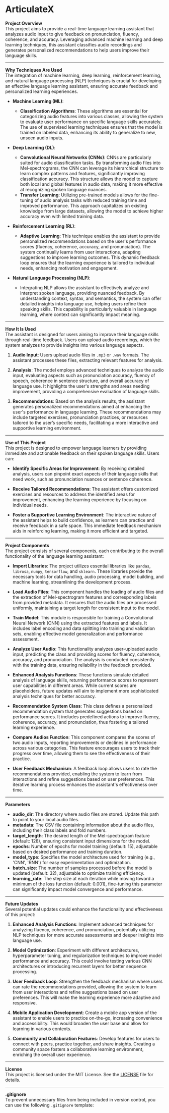 # ArticulateX

**Project Overview**  
This project aims to provide a real-time language learning assistant that analyzes audio input to give feedback on pronunciation, fluency, coherence, and accuracy. Leveraging advanced machine learning and deep learning techniques, this assistant classifies audio recordings and generates personalized recommendations to help users improve their language skills.

---

**Why Techniques Are Used**  
The integration of machine learning, deep learning, reinforcement learning, and natural language processing (NLP) techniques is crucial for developing an effective language learning assistant, ensuring accurate feedback and personalized learning experiences.

- **Machine Learning (ML)**: 
  - **Classification Algorithms**: These algorithms are essential for categorizing audio features into various classes, allowing the system to evaluate user performance on specific language skills accurately. The use of supervised learning techniques ensures that the model is trained on labeled data, enhancing its ability to generalize to new, unseen audio inputs.

- **Deep Learning (DL)**: 
  - **Convolutional Neural Networks (CNNs)**: CNNs are particularly suited for audio classification tasks. By transforming audio files into Mel-spectrograms, the CNN can leverage its hierarchical structure to learn complex patterns and features, significantly improving classification accuracy. This structure allows the model to capture both local and global features in audio data, making it more effective at recognizing spoken language nuances.
  - **Transfer Learning**: Utilizing pre-trained models allows for the fine-tuning of audio analysis tasks with reduced training time and improved performance. This approach capitalizes on existing knowledge from large datasets, allowing the model to achieve higher accuracy even with limited training data.

- **Reinforcement Learning (RL)**: 
  - **Adaptive Learning**: This technique enables the assistant to provide personalized recommendations based on the user's performance scores (fluency, coherence, accuracy, and pronunciation). The system continually learns from user interactions, adapting suggestions to improve learning outcomes. This dynamic feedback loop ensures that the learning experience is tailored to individual needs, enhancing motivation and engagement.

- **Natural Language Processing (NLP)**: 
  - Integrating NLP allows the assistant to effectively analyze and interpret spoken language, providing nuanced feedback. By understanding context, syntax, and semantics, the system can offer detailed insights into language use, helping users refine their speaking skills. This capability is particularly valuable in language learning, where context can significantly impact meaning.

---

**How It Is Used**  
The assistant is designed for users aiming to improve their language skills through real-time feedback. Users can upload audio recordings, which the system analyzes to provide insights into various language aspects. 

1. **Audio Input**: Users upload audio files in `.mp3` or `.wav` formats. The assistant processes these files, extracting relevant features for analysis.
   
2. **Analysis**: The model employs advanced techniques to analyze the audio input, evaluating aspects such as pronunciation accuracy, fluency of speech, coherence in sentence structure, and overall accuracy of language use. It highlights the user's strengths and areas needing improvement, providing a comprehensive evaluation of language skills.

3. **Recommendations**: Based on the analysis results, the assistant generates personalized recommendations aimed at enhancing the user's performance in language learning. These recommendations may include targeted exercises, pronunciation practices, or resources tailored to the user’s specific needs, facilitating a more interactive and supportive learning environment.

---

**Use of This Project**  
This project is designed to empower language learners by providing immediate and actionable feedback on their spoken language skills. Users can:

- **Identify Specific Areas for Improvement**: By receiving detailed analysis, users can pinpoint exact aspects of their language skills that need work, such as pronunciation nuances or sentence coherence.
  
- **Receive Tailored Recommendations**: The assistant offers customized exercises and resources to address the identified areas for improvement, enhancing the learning experience by focusing on individual needs.

- **Foster a Supportive Learning Environment**: The interactive nature of the assistant helps to build confidence, as learners can practice and receive feedback in a safe space. This immediate feedback mechanism aids in reinforcing learning, making it more efficient and targeted.

---

**Project Components**  
The project consists of several components, each contributing to the overall functionality of the language learning assistant:

- **Import Libraries**: The project utilizes essential libraries like `pandas`, `librosa`, `numpy`, `tensorflow`, and `sklearn`. These libraries provide the necessary tools for data handling, audio processing, model building, and machine learning, streamlining the development process.

- **Load Audio Files**: This component handles the loading of audio files and the extraction of Mel-spectrogram features and corresponding labels from provided metadata. It ensures that the audio files are processed uniformly, maintaining a target length for consistent input to the model.

- **Train Model**: This module is responsible for training a Convolutional Neural Network (CNN) using the extracted features and labels. It includes label encoding and data splitting into training and validation sets, enabling effective model generalization and performance assessment.

- **Analyze User Audio**: This functionality analyzes user-uploaded audio input, predicting the class and providing scores for fluency, coherence, accuracy, and pronunciation. The analysis is conducted consistently with the training data, ensuring reliability in the feedback provided.

- **Enhanced Analysis Functions**: These functions simulate detailed analysis of language skills, returning performance scores to represent user capabilities in different areas. While current scores are placeholders, future updates will aim to implement more sophisticated analysis techniques for better accuracy.

- **Recommendation System Class**: This class defines a personalized recommendation system that generates suggestions based on performance scores. It includes predefined actions to improve fluency, coherence, accuracy, and pronunciation, thus fostering a tailored learning experience.

- **Compare Audios Function**: This component compares the scores of two audio inputs, reporting improvements or declines in performance across various categories. This feature encourages users to track their progress over time, allowing them to see the effectiveness of their practice.

- **User Feedback Mechanism**: A feedback loop allows users to rate the recommendations provided, enabling the system to learn from interactions and refine suggestions based on user preferences. This iterative learning process enhances the assistant's effectiveness over time.

---

**Parameters**  
- **audio_dir**: The directory where audio files are stored. Update this path to point to your local audio files.
- **metadata**: The CSV file containing information about the audio files, including their class labels and fold numbers.
- **target_length**: The desired length of the Mel-spectrogram feature (default: 128), ensuring consistent input dimensions for the model.
- **epochs**: Number of epochs for model training (default: 15), adjustable based on desired performance and training duration.
- **model_type**: Specifies the model architecture used for training (e.g., 'CNN', 'RNN') for easy experimentation and optimization.
- **batch_size**: The number of samples processed before the model is updated (default: 32), adjustable to optimize training efficiency.
- **learning_rate**: The step size at each iteration while moving toward a minimum of the loss function (default: 0.001), fine-tuning this parameter can significantly impact model convergence and performance.

---

**Future Updates**  
Several potential updates could enhance the functionality and effectiveness of this project:

1. **Enhanced Analysis Functions**: Implement advanced techniques for analyzing fluency, coherence, and pronunciation, potentially utilizing NLP techniques for more accurate assessments and deeper insights into language use.
  
2. **Model Optimization**: Experiment with different architectures, hyperparameter tuning, and regularization techniques to improve model performance and accuracy. This could involve testing various CNN architectures or introducing recurrent layers for better sequence processing.

3. **User Feedback Loop**: Strengthen the feedback mechanism where users can rate the recommendations provided, allowing the system to learn from user interactions and refine suggestions based on user preferences. This will make the learning experience more adaptive and responsive.

4. **Mobile Application Development**: Create a mobile app version of the assistant to enable users to practice on-the-go, increasing convenience and accessibility. This would broaden the user base and allow for learning in various contexts.

5. **Community and Collaboration Features**: Develop features for users to connect with peers, practice together, and share insights. Creating a community space fosters a collaborative learning environment, enriching the overall user experience.

---

**License**  
This project is licensed under the MIT License. See the [LICENSE](LICENSE) file for details.

---

**.gitignore**  
To prevent unnecessary files from being included in version control, you can use the following `.gitignore` template:

